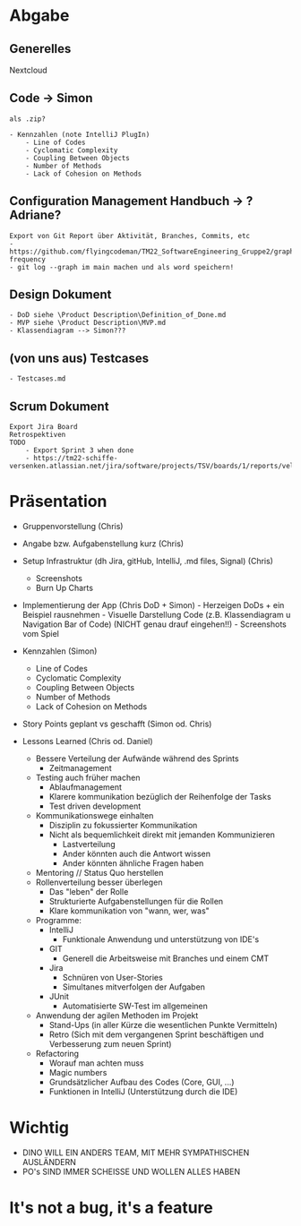 # Abgabe

## Generelles
Nextcloud



## Code -> Simon
	als .zip?
	
	- Kennzahlen (note IntelliJ PlugIn)
		- Line of Codes
		- Cyclomatic Complexity
		- Coupling Between Objects
		- Number of Methods
		- Lack of Cohesion on Methods
	
## Configuration Management Handbuch -> ?Adriane?
	Export von Git Report über Aktivität, Branches, Commits, etc
	- https://github.com/flyingcodeman/TM22_SoftwareEngineering_Gruppe2/graphs/code-frequency
	- git log --graph im main machen und als word speichern!
	
	
## Design Dokument
	- DoD siehe \Product Description\Definition_of_Done.md
	- MVP siehe \Product Description\MVP.md
	- Klassendiagram --> Simon??? 

## (von uns aus) Testcases
	- Testcases.md
	
## Scrum Dokument
	Export Jira Board
	Retrospektiven
	TODO
		- Export Sprint 3 when done
		- https://tm22-schiffe-versenken.atlassian.net/jira/software/projects/TSV/boards/1/reports/velocity
		
# Präsentation
- Gruppenvorstellung (Chris)
- Angabe bzw. Aufgabenstellung kurz (Chris)
- Setup Infrastruktur (dh Jira, gitHub, IntelliJ, .md files, Signal) (Chris)
  - Screenshots
  - Burn Up Charts
- Implementierung der App (Chris DoD + Simon)
        - Herzeigen DoDs + ein Beispiel rausnehmen
        - Visuelle Darstellung Code (z.B. Klassendiagram u Navigation Bar of Code) (NICHT genau drauf eingehen!!)
        - Screenshots vom Spiel
- Kennzahlen (Simon)
  - Line of Codes
  - Cyclomatic Complexity
  - Coupling Between Objects
  - Number of Methods
  - Lack of Cohesion on Methods

- Story Points geplant vs geschafft (Simon od. Chris)


- Lessons Learned (Chris od. Daniel)
  - Bessere Verteilung der Aufwände während des Sprints
    - Zeitmanagement 
  - Testing auch früher machen
    - Ablaufmanagement
    - Klarere kommunikation bezüglich der Reihenfolge der Tasks
    - Test driven development
  - Kommunikationswege einhalten
    - Disziplin zu fokussierter Kommunikation 
    - Nicht als bequemlichkeit direkt mit jemanden Kommunizieren
      - Lastverteilung 
      - Ander könnten auch die Antwort wissen
      - Ander könnten ähnliche Fragen haben
  - Mentoring // Status Quo herstellen
  - Rollenverteilung besser überlegen
    - Das "leben" der Rolle
    - Strukturierte Aufgabenstellungen für die Rollen
    - Klare kommunikation von "wann, wer, was"
  - Programme:
    - IntelliJ
      - Funktionale Anwendung und unterstützung von IDE's 
    - GIT 
      - Generell die Arbeitsweise mit Branches und einem CMT 
    - Jira
      - Schnüren von User-Stories
      - Simultanes mitverfolgen der Aufgaben 
    - JUnit
      - Automatisierte SW-Test im allgemeinen 
  - Anwendung der agilen Methoden im Projekt 
    - Stand-Ups (in aller Kürze die wesentlichen Punkte Vermitteln)
    - Retro (Sich mit dem vergangenen Sprint beschäftigen und Verbesserung zum neuen Sprint)
  - Refactoring 
    - Worauf man achten muss
    - Magic numbers 
    - Grundsätzlicher Aufbau des Codes (Core, GUI, ...) 
    - Funktionen in IntelliJ (Unterstützung durch die IDE)

# Wichtig
  - DINO WILL EIN ANDERS TEAM, MIT MEHR SYMPATHISCHEN AUSLÄNDERN 
  - PO's SIND IMMER SCHEISSE UND WOLLEN ALLES HABEN 
		

# It's not a bug, it's a feature 